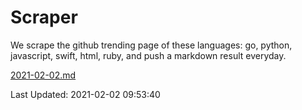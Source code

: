 # Scraper

We scrape the github trending page of these languages: go, python, javascript, swift, html, ruby, and push a markdown result everyday.

[2021-02-02.md](https://github.com/henson/Scraper/blob/master/2021-02-02.md)

Last Updated: 2021-02-02 09:53:40